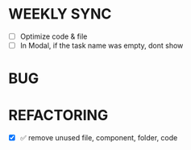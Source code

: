 # WEEKLY SYNC
- [ ] Optimize code & file
- [ ] In Modal, if the task name was empty, dont show 

# BUG

# REFACTORING
- [x] ✅ remove unused file, component, folder, code